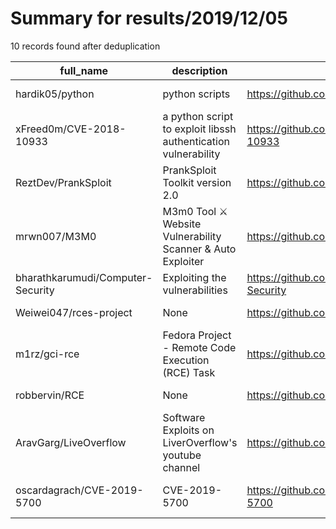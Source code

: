 
# Summary for results/2019/12/05
    
10 records found after deduplication

| full_name | description | html_url | matched_list | matched_count | pushed_at | size | stargazers_count | language | forks_count | vul_ids |
|-----------------------------------|----------------------------------------------------------------|------------------------------------------------------|----------------------------------|-----------------|---------------------------|---------|--------------------|------------------|---------------|--------------------|
| hardik05/python | python scripts | https://github.com/hardik05/python | ['shellcode'] | 1 | 2019-12-05 13:19:33+00:00 | 17 | 14 | Python | 8 | [] |
| xFreed0m/CVE-2018-10933 | a python script to exploit libssh authentication vulnerability | https://github.com/xFreed0m/CVE-2018-10933 | ['cve-2', 'exploit'] | 2 | 2019-12-05 13:34:11+00:00 | 14 | 5 | Python | 3 | ['CVE-2018-10933'] |
| ReztDev/PrankSploit | PrankSploit Toolkit version 2.0 | https://github.com/ReztDev/PrankSploit | ['sploit'] | 1 | 2019-12-05 08:04:46+00:00 | 13998 | 1 | Python | 0 | [] |
| mrwn007/M3M0 | M3m0 Tool ⚔️ Website Vulnerability Scanner & Auto Exploiter | https://github.com/mrwn007/M3M0 | ['0day', 'exploit'] | 2 | 2019-12-05 01:49:35+00:00 | 9878 | 145 | Python | 71 | [] |
| bharathkarumudi/Computer-Security | Exploiting the vulnerabilities | https://github.com/bharathkarumudi/Computer-Security | ['exploit'] | 1 | 2019-12-05 03:20:34+00:00 | 85332 | 1 | C | 0 | [] |
| Weiwei047/rces-project | None | https://github.com/Weiwei047/rces-project | ['rce'] | 1 | 2019-12-05 14:39:58+00:00 | 1129430 | 0 | Jupyter Notebook | 0 | [] |
| m1rz/gci-rce | Fedora Project - Remote Code Execution (RCE) Task | https://github.com/m1rz/gci-rce | ['rce', 'remote code execution'] | 2 | 2019-12-05 15:42:23+00:00 | 5 | 0 | Python | 0 | [] |
| robbervin/RCE | None | https://github.com/robbervin/RCE | ['rce'] | 1 | 2019-12-05 13:12:57+00:00 | 0 | 0 | | 0 | [] |
| AravGarg/LiveOverflow | Software Exploits on LiverOverflow's youtube channel | https://github.com/AravGarg/LiveOverflow | ['exploit'] | 1 | 2019-12-05 15:23:33+00:00 | 23 | 0 | | 0 | [] |
| oscardagrach/CVE-2019-5700 | CVE-2019-5700 | https://github.com/oscardagrach/CVE-2019-5700 | ['cve-2'] | 1 | 2019-12-05 21:36:42+00:00 | 30 | 11 | | 0 | ['CVE-2019-5700'] |
